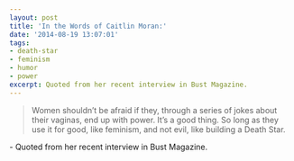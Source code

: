 ```yaml
---
layout: post
title: 'In the Words of Caitlin Moran:'
date: '2014-08-19 13:07:01'
tags:
- death-star
- feminism
- humor
- power
excerpt: Quoted from her recent interview in Bust Magazine.
---
```



> Women shouldn’t be afraid if they, through a series of jokes about their vaginas, end up with power. It’s a good thing. So long as they use it for good, like feminism, and not evil, like building a Death Star.

\- Quoted from her recent interview in Bust Magazine.


